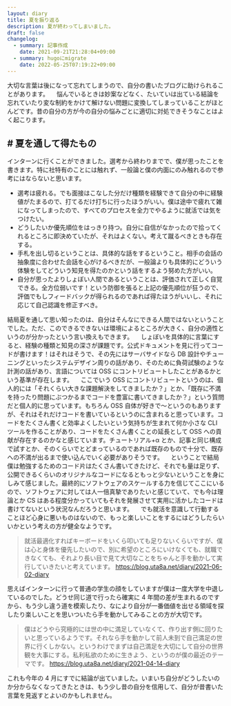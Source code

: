 ```yaml
---
layout: diary
title: 夏を振り返る
description: 夏が終わってしまいました。
draft: false
changelog:
  - summary: 記事作成
    date: 2021-09-21T21:28:04+09:00
  - summary: hugoにmigrate
    date: 2022-05-25T07:19:22+09:00
---
```


大切な言葉は後になって忘れてしまうので、自分の書いたブログに助けられることがあります。
　悩んでいるときは妙案などなく、たいていは出ている結論を忘れていたり変な制約をかけて解けない問題に変換してしまっていることがほとんどです。昔の自分の方が今の自分の悩みごとに適切に対処できそうなことはよく起こります。

## # 夏を通して得たもの

インターンに行くことができました。選考から終わりまでで、僕が思ったことを書きます。特に社特有のことには触れず、一般論と僕の内面にのみ触れるので参考にはならないと思います。

- 選考は疲れる。でも面接はこなした分だけ種類を経験できて自分の中に経験値がたまるので、打てるだけ打ちに行ったほうがいい。僕は途中で疲れて雑になってしまったので、すべてのプロセスを全力でやるように就活では気をつけたい。
- どうしたいか優先順位をはっきり持つ。自分に自信がなかったので拾ってくれるところに即決めていたが、それはよくない。考えて蹴るべきときも存在する。
- 手札を出し切るということは、具体的な話をするということ。相手の会話の抽象度に合わせた会話を心がけるべきだが、一般論よりも具体的にどういう体験をしてどういう知見を得たのかという話をするよう努めた方がいい。
- 自分が思ったよりしょぼい人間であるということは、評価されて正しく自覚できる。全方位弱いです！という防御を張ると上記の優先順位が狂うので、評価でもしフィードバックが得られるのであれば得たほうがいいし、それに応じて自己認識を修正すべき。

結局夏を通して思い知ったのは、自分はそんなにできる人間ではないということでした。ただ、このできるできないは環境によるところが大きく、自分の適性というのが分かったという言い換えもできます。
　しょぼいを具体的に言葉にすると、経験の種類と知見の深さが課題です。公式ドキュメントを見に行ってコードが書けます！はそれはそうで、その先にはサーバサイドなら DB 設計やチューニングといったシステムデザイン周りの話があり、そのために負荷試験のような計測の話があり、言語については OSS にコントリビュートしたことがあるかという基準が存在します。
　ここでいう OSS にコントリビュートというのは、個人的には「それくらい大きな課題解決をしてきましたか？」とか、「既存に不満を持ったり問題にぶつかるまでコードを豊富に書いてきましたか？」という質問だと個人的に思っています。もちろん OSS 自体が好きで〜というのもありますが、それはそれだけコードを書いているというのに含まれると思っています。コードをたくさん書くと効率よくしたいという気持ちが生まれて何か小さな CLI ツールを作ることがあり、コードをたくさん書くことの延長として OSS への貢献が存在するのかなと感じています。チュートリアル+α とか、記事と同じ構成で試すとか、そのくらいでとどまっているのであれば既存のもので十分で、既存への不満が出るまで使い込んでいく必要がありそうです。
　ということで結局僕は勉強するためのコード片はたくさん書いてきたけど、それでも量は足りず、公開できるくらいのオリジナルなコードになるともっと少ないということを身にしみて感じました。最終的にソフトウェアのスケールする力を信じてここにいるので、ソフトウェアに対しては人一倍真摯でありたいと感じていて、でも今は理論とか CS はある程度分かっていてもそれを発展させて実用に活かしたコードは書けてないという状況なんだろうと思います。
　でも就活を意識して行動することほど心身に悪いものはないので、もっと楽しいことをするにはどうしたらいいかという考えの方が健全なようです。

> 就活最適化すればキーボードをいくら叩いても足りないくらいですが、僕は心と身体を優先したいので、別に希望のところにいけなくても、就職できなくても、それより長い目で見て大切なことをちゃんと手を動かして実行していきたいと考えています。
> https://blog.uta8a.net/diary/2021-06-02-diary

思えばインターンに行って普通の学生の顔をしていますが僕は一度大学を中退しているのでした。どうせ同じ道で行ったら確実に 4 年間の差が生まれるのですから、もう少し違う道を模索したり、なにより自分が一番価値を出せる領域を探したり楽しいことを思いついたら手を動かしてみることの方が大切です。

> 僕はどうやら究極的には世の中に満足していなくて、作り出す側に回りたいと思っているようです。それなら手を動かして前人未到で自己満足の世界に行くしかない。というわけでまずは自己満足を大切にして自分の世界観を大事にする。私利私欲のために生きよう、というのが僕の最近のテーマです。
> https://blog.uta8a.net/diary/2021-04-14-diary

これも今年の 4 月にすでに結論が出ていました。いまいち自分がどうしたいのか分からなくなってきたときは、もう少し昔の自分を信用して、自分が昔書いた言葉を見返すとよいのかもしれません。
